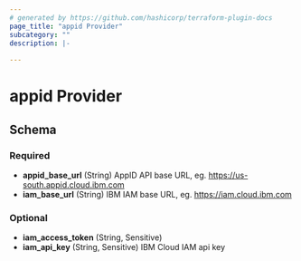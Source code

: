 ```yaml
---
# generated by https://github.com/hashicorp/terraform-plugin-docs
page_title: "appid Provider"
subcategory: ""
description: |-
  
---
```


# appid Provider





<!-- schema generated by tfplugindocs -->
## Schema

### Required

- **appid_base_url** (String) AppID API base URL, eg. https://us-south.appid.cloud.ibm.com
- **iam_base_url** (String) IBM IAM base URL, eg. https://iam.cloud.ibm.com

### Optional

- **iam_access_token** (String, Sensitive)
- **iam_api_key** (String, Sensitive) IBM Cloud IAM api key
